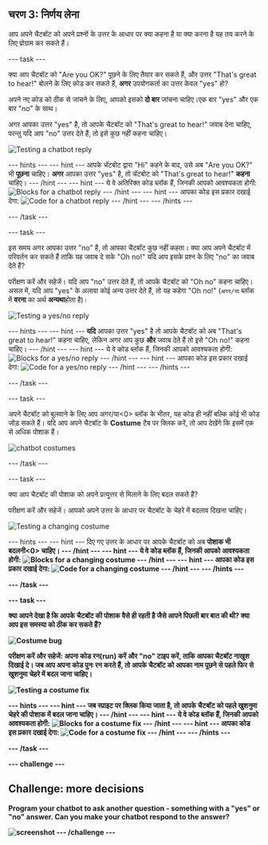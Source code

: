 ## चरण 3: निर्णय लेना

आप अपने चैटबॉट को अपने प्रश्नों के उत्तर के आधार पर क्या कहना है या क्या करना है यह तय करने के लिए प्रोग्राम कर सकते हैं।

\--- task \---

क्या आप चैटबॉट को "Are you OK?" पूछने के लिए तैयार कर सकते हैं, और उत्तर "That's great to hear!" बोलने के लिए कोड कर सकते हैं, **अगर** उपयोगकर्ता का उत्तर केवल "yes" हो?

अपने नए कोड को ठीक से जांचने के लिए, आपको इसको **दो बार** जांचना चाहिए।एक बार "yes" और एक बार "no" के साथ।

अगर आपका उत्तर "yes" है, तो आपके चैटबॉट को "That's great to hear!" जवाब देना चाहिए, परन्तु यदि आप "no" उत्तर देते हैं, तो इसे कुछ नहीं कहना चाहिए।

![Testing a chatbot reply](images/chatbot-if-test.png)

\--- hints \--- \--- hint \--- आपके चॅटबोट द्वारा "Hi" कहने के बाद, उसे अब "Are you OK?" भी **पूछना** चाहिए। **अगर** आपका उत्तर "yes" है, तो चॅटबोट को "That's great to hear!" **कहना** चाहिए। \--- /hint \--- \--- hint \--- ये वे अतिरिक्त कोड ब्लॉक हैं, जिनकी आपको आवश्यकता होगी: ![Blocks for a chatbot reply](images/chatbot-if-blocks.png) \--- /hint \--- \--- hint \--- आपका कोड इस प्रकार दखाई देगा: ![Code for a chatbot reply](images/chatbot-if-code.png) \--- /hint \--- \--- /hints \---

\--- /task \---

\--- task \---

इस समय अगर आपका उत्तर "no" है, तो आपका चैटबॉट कुछ नहीं कहता। क्या आप अपने चैटबॉट में परिवर्तन कर सकते हैं ताकि यह जवाब दे सके "Oh no!" यदि आप इसके प्रश्न के लिए "no" का जवाब देते हैं?

परीक्षण करें और सहेजें। यदि आप "no" उत्तर देते हैं, तो आपके चैटबॉट को "Oh no" कहना चाहिए। असल में, यदि आप "yes" के अलावा कोई अन्य उत्तर देते हैं, तो यह कहेगा "Oh no!" (`अगर/या` ब्लॉक में **वरना** का अर्थ **अन्यथा**होता है)।

![Testing a yes/no reply](images/chatbot-if-else-test.png)

\--- hints \--- \--- hint \--- **यदि** आपका उत्तर "yes" है तो आपके चैटबॉट को अब "That's great to hear!" कहना चाहिए, लेकिन अगर आप कुछ **और** जवाब देते हैं तो इसे "Oh no!" कहना चाहिए। \--- /hint \--- \--- hint \--- ये वे कोड ब्लॉक हैं, जिनकी आपको आवश्यकता होगी: ![Blocks for a yes/no reply](images/chatbot-if-else-blocks.png) \--- /hint \--- \--- hint \--- आपका कोड इस प्रकार दखाई देगा: ![Code for a yes/no reply](images/chatbot-if-else-code.png) \--- /hint \--- \--- /hints \---

\--- /task \---

\--- task \---

अपने चैटबॉट को बुलवाने के लिए आप अगर/या<0> ब्लॉक के भीतर, यह कोड ही नहीं बल्कि कोई भी कोड जोड़ सकते हैं। यदि आप अपने चैटबॉट के <strong>Costume</strong> टैब पर क्लिक करें, तो आप देखेंगे कि इसमें एक से अधिक पोशाक हैं।</p>

<p><img src="images/chatbot-costume-view.png" alt="chatbot costumes" /></p>

<p>--- /task ---</p>

<p>--- task ---</p>

<p>क्या आप चैटबॉट की पोशाक को अपने प्रत्युत्तर से मिलाने के लिए बदल सकते हैं?</p>

<p>परीक्षण करें और सहेजें। आपको अपने उत्तर के आधार पर चैटबॉट के चेहरे में बदलाव दिखना चाहिए।</p>

<p><img src="images/chatbot-costume-test.png" alt="Testing a changing costume" /></p>

<p>--- hints --- 
--- hint --- 
दिए गए उत्तर के आधार पर आपके चैटबॉट को अब <strong>पोशाक भी बदलनी<0> चाहिए।
--- /hint ---
--- hint ---
ये वे कोड ब्लॉक हैं, जिनकी आपको आवश्यकता होगी: 
<img src="images/chatbot-costume-blocks.png" alt="Blocks for a changing costume" />
--- /hint ---
--- hint ---
आपका कोड इस प्रकार दखाई देगा:
<img src="images/chatbot-costume-code.png" alt="Code for a changing costume" />
--- /hint ---
--- /hints ---</p>

<p>--- /task ---</p>

<p>--- task ---</p>

<p>क्या आपने देखा है कि आपके चैटबॉट की पोशाक वैसे ही रहती है जैसे आपने पिछली बार बात की थी? क्या आप इस समस्या को ठीक कर सकते हैं?</p>

<p><img src="images/chatbot-costume-bug-test.png" alt="Costume bug" /></p>

<p>परीक्षण करें और सहेजें: अपना कोड रन(run) करें और "no" टाइप करें, ताकि आपका चैटबॉट नाखुश दिखाई दे। जब आप अपना कोड पुनः रन करते हैं, तो आपके चैटबॉट को आपका नाम पूछने से पहले फिर से खुशनुमा चेहरे में बदल जाना चाहिए।</p>

<p><img src="images/chatbot-costume-fix-test.png" alt="Testing a costume fix" /></p>

<p>--- hints --- 
--- hint --- 
जब <strong>स्प्राइट पर क्लिक</strong> किया जाता है, तो आपके चैटबॉट को पहले खुशनुमा चेहरे की <strong>पोशाक में बदल</strong> जाना चाहिए।
--- /hint ---
--- hint ---
ये वे कोड ब्लॉक हैं, जिनकी आपको आवश्यकता होगी: 
<img src="images/chatbot-costume-fix-blocks.png" alt="Blocks for a costume fix" />
--- /hint ---
--- hint ---
आपका कोड इस प्रकार दखाई देगा:
<img src="images/chatbot-costume-fix-code.png" alt="Code for a costume fix" />
--- /hint ---
--- /hints ---</p>

<p>--- /task ---</p>

<p>--- challenge ---</p>

<h2>Challenge: more decisions</h2>

<p>Program your chatbot to ask another question - something with a "yes" or "no" answer. Can you make your chatbot respond to the answer?</p>

<p><img src="images/chatbot-joke.png" alt="screenshot" />
--- /challenge ---</p>